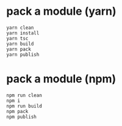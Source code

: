 # pack a module (yarn)

```
yarn clean
yarn install
yarn tsc
yarn build
yarn pack
yarn publish
```

# pack a module (npm)

```
npm run clean
npm i 
npm run build
npm pack
npm publish
```